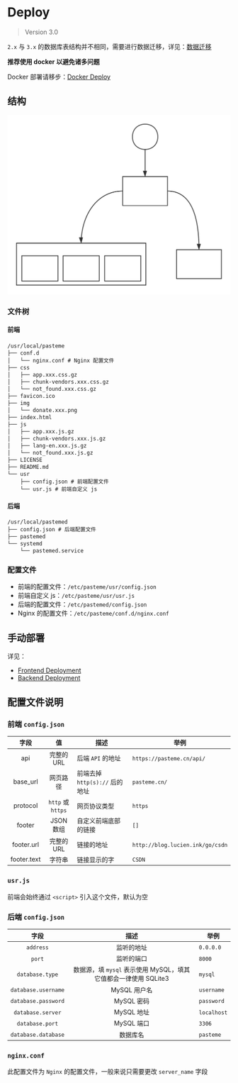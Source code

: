 # Deploy

> Version 3.0

`2.x` 与 `3.x` 的数据库表结构并不相同，需要进行数据迁移，详见：[数据迁移](https://github.com/LucienShui/PasteMeBackend/blob/master/MIGRATE.md)

**推荐使用 docker 以避免诸多问题**

Docker 部署请移步：[Docker Deploy](./DOCKER_DEPLOY.md)

## 结构

![](./PasteMe-Architecture.svg)

### 文件树

#### 前端

```plain
/usr/local/pasteme
├── conf.d
│   └── nginx.conf # Nginx 配置文件
├── css
│   ├── app.xxx.css.gz
│   ├── chunk-vendors.xxx.css.gz
│   └── not_found.xxx.css.gz
├── favicon.ico
├── img
│   └── donate.xxx.png
├── index.html
├── js
│   ├── app.xxx.js.gz
│   ├── chunk-vendors.xxx.js.gz
│   ├── lang-en.xxx.js.gz
│   └── not_found.xxx.js.gz
├── LICENSE
├── README.md
└── usr
    ├── config.json # 前端配置文件
    └── usr.js # 前端自定义 js
```

#### 后端

```plain
/usr/local/pastemed
├── config.json # 后端配置文件
├── pastemed
└── systemd
    └── pastemed.service
```

### 配置文件
+ 前端的配置文件：`/etc/pasteme/usr/config.json`
+ 前端自定义 js：`/etc/pasteme/usr/usr.js`
+ 后端的配置文件：`/etc/pastemed/config.json`
+ Nginx 的配置文件：`/etc/pasteme/conf.d/nginx.conf`

## 手动部署

详见：
+ [Frontend Deployment](https://github.com/PasteUs/PasteMeFrontend/blob/master/DEPLOY.md)
+ [Backend Deployment](https://github.com/PasteUs/PasteMeBackend/blob/master/doc/DEPLOY.md)

## 配置文件说明

### 前端 `config.json`

| 字段 | 值 | 描述 | 举例 |
| :---: | :---: | --- | --- |
| api | 完整的 URL | 后端 `API` 的地址 | `https://pasteme.cn/api/` |
| base_url | 网页路径 | 前端去掉 `http(s)://` 后的地址 | `pasteme.cn/` |
| protocol | `http` 或 `https` | 网页协议类型 | `https` |
| footer | JSON 数组 | 自定义前端底部的链接 | `[]` |
| footer.url | 完整的 URL | 链接的地址 | `http://blog.lucien.ink/go/csdn` |
| footer.text | 字符串 | 链接显示的字 | `CSDN` |

### `usr.js`

前端会始终通过 `<script>` 引入这个文件，默认为空

### 后端 `config.json`

| 字段 | 描述 | 举例 |
| :---: | :---: | --- |
| `address` | 监听的地址 | `0.0.0.0` |
| `port` | 监听的端口 | `8000` |
| `database.type` | 数据源，填 `mysql` 表示使用 MySQL，填其它值都会一律使用 SQLite3 | `mysql` |
| `database.username` | MySQL 用户名 | `username` |
| `database.password` | MySQL 密码 | `password` |
| `database.server` | MySQL 地址 | `localhost` |
| `database.port` | MySQL 端口 | `3306` |
| `database.database` | 数据库名 | `pasteme` |

### `nginx.conf`

此配置文件为 `Nginx` 的配置文件，一般来说只需要更改 `server_name` 字段
